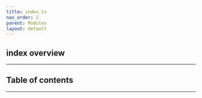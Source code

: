 ```yaml
---
title: index.ts
nav_order: 2
parent: Modules
layout: default
---
```


## index overview

---

<h2 class="text-delta">Table of contents</h2>

---
